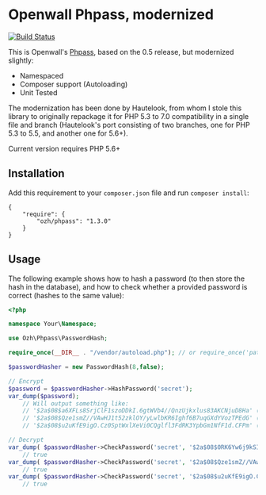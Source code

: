 Openwall Phpass, modernized
===========================

[![Build Status](https://secure.travis-ci.org/ozh/phpass.png?branch=master)](http://travis-ci.org/ozh/phpass)

This is Openwall's [Phpass](http://openwall.com/phpass/), based on the 0.5 release, but modernized slightly:

- Namespaced
- Composer support (Autoloading)
- Unit Tested

The modernization has been done by Hautelook, from whom I stole this library to originally repackage it for PHP 5.3 to 7.0 compatibility in a single file and branch (Hautelook's port consisting of two branches, one for PHP 5.3 to 5.5, and another one for 5.6+).

Current version requires PHP 5.6+

## Installation ##

Add this requirement to your `composer.json` file and run `composer install`:

    {
        "require": {
            "ozh/phpass": "1.3.0"
        }
    }

## Usage ##

The following example shows how to hash a password (to then store the hash in the database), and how to check whether a provided password is correct (hashes to the same value):

``` php
<?php

namespace Your\Namespace;

use Ozh\Phpass\PasswordHash;

require_once(__DIR__ . "/vendor/autoload.php"); // or require_once('path/to/src/Ozh/Phpass/PasswordHash.php');

$passwordHasher = new PasswordHash(8,false);

// Encrypt
$password = $passwordHasher->HashPassword('secret');
var_dump($password);
    // Will output something like:
    // '$2a$08$a6XFLs8SrjClF1szoDDkI.6gtWVb4//QnzUjkxlus83AKCNjuD8Ha' (length=60)
    // '$2a$08$Qze1smZ//VAwHJ1t52zklOY/yLwlbKR6Ighf6B7uqGXdYVozTPEdG' (length=60)
    // '$2a$08$u2uKfE9igO.Cz0SptWxlXeVi0CQglfl3FdRK3YpbGm1NfF1d.CFPm' (length=60)

// Decrypt
var_dump( $passwordHasher->CheckPassword('secret', '$2a$08$0RK6Yw6j9kSIXrrEOc3dwuDPQuT78HgR0S3/ghOFDEpOGpOkARoSu') );
    // true
var_dump( $passwordHasher->CheckPassword('secret', '$2a$08$Qze1smZ//VAwHJ1t52zklOY/yLwlbKR6Ighf6B7uqGXdYVozTPEdG') );
    // true
var_dump( $passwordHasher->CheckPassword('secret', '$2a$08$u2uKfE9igO.Cz0SptWxlXeVi0CQglfl3FdRK3YpbGm1NfF1d.CFPm') );
    // true
